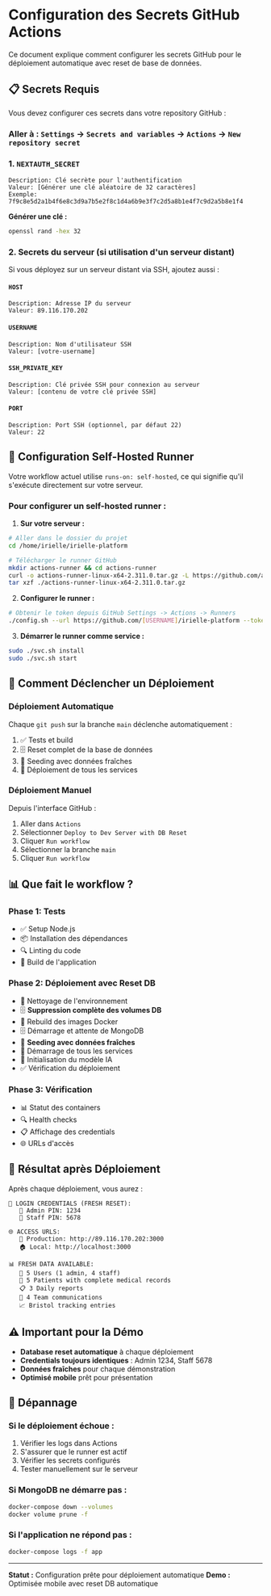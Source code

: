 # Configuration des Secrets GitHub Actions

Ce document explique comment configurer les secrets GitHub pour le déploiement automatique avec reset de base de données.

## 📋 Secrets Requis

Vous devez configurer ces secrets dans votre repository GitHub :

### Aller à : `Settings` → `Secrets and variables` → `Actions` → `New repository secret`

### 1. `NEXTAUTH_SECRET`
```
Description: Clé secrète pour l'authentification
Valeur: [Générer une clé aléatoire de 32 caractères]
Exemple: 7f9c8e5d2a1b4f6e8c3d9a7b5e2f8c1d4a6b9e3f7c2d5a8b1e4f7c9d2a5b8e1f4
```

**Générer une clé :**
```bash
openssl rand -hex 32
```

### 2. Secrets du serveur (si utilisation d'un serveur distant)

Si vous déployez sur un serveur distant via SSH, ajoutez aussi :

#### `HOST`
```
Description: Adresse IP du serveur
Valeur: 89.116.170.202
```

#### `USERNAME` 
```
Description: Nom d'utilisateur SSH
Valeur: [votre-username]
```

#### `SSH_PRIVATE_KEY`
```
Description: Clé privée SSH pour connexion au serveur
Valeur: [contenu de votre clé privée SSH]
```

#### `PORT`
```
Description: Port SSH (optionnel, par défaut 22)
Valeur: 22
```

## 🔧 Configuration Self-Hosted Runner

Votre workflow actuel utilise `runs-on: self-hosted`, ce qui signifie qu'il s'exécute directement sur votre serveur.

### Pour configurer un self-hosted runner :

1. **Sur votre serveur :**
```bash
# Aller dans le dossier du projet
cd /home/irielle/irielle-platform

# Télécharger le runner GitHub
mkdir actions-runner && cd actions-runner
curl -o actions-runner-linux-x64-2.311.0.tar.gz -L https://github.com/actions/runner/releases/download/v2.311.0/actions-runner-linux-x64-2.311.0.tar.gz
tar xzf ./actions-runner-linux-x64-2.311.0.tar.gz
```

2. **Configurer le runner :**
```bash
# Obtenir le token depuis GitHub Settings -> Actions -> Runners
./config.sh --url https://github.com/[USERNAME]/irielle-platform --token [TOKEN]
```

3. **Démarrer le runner comme service :**
```bash
sudo ./svc.sh install
sudo ./svc.sh start
```

## 🚀 Comment Déclencher un Déploiement

### Déploiement Automatique
Chaque `git push` sur la branche `main` déclenche automatiquement :
1. ✅ Tests et build
2. 🗄️ Reset complet de la base de données  
3. 🌱 Seeding avec données fraîches
4. 🚀 Déploiement de tous les services

### Déploiement Manuel
Depuis l'interface GitHub :
1. Aller dans `Actions`
2. Sélectionner `Deploy to Dev Server with DB Reset`
3. Cliquer `Run workflow`
4. Sélectionner la branche `main`
5. Cliquer `Run workflow`

## 📊 Que fait le workflow ?

### Phase 1: Tests
- ✅ Setup Node.js
- 📦 Installation des dépendances  
- 🔍 Linting du code
- 🔨 Build de l'application

### Phase 2: Déploiement avec Reset DB
- 🧹 Nettoyage de l'environnement
- 🗄️ **Suppression complète des volumes DB**
- 🔨 Rebuild des images Docker
- 🗄️ Démarrage et attente de MongoDB
- 🌱 **Seeding avec données fraîches**
- 🚀 Démarrage de tous les services
- 🤖 Initialisation du modèle IA
- ✅ Vérification du déploiement

### Phase 3: Vérification
- 📊 Statut des containers
- 🔍 Health checks
- 📋 Affichage des credentials
- 🌐 URLs d'accès

## 🔐 Résultat après Déploiement

Après chaque déploiement, vous aurez :

```
🔐 LOGIN CREDENTIALS (FRESH RESET):
   👑 Admin PIN: 1234
   👥 Staff PIN: 5678

🌐 ACCESS URLS:
   🔗 Production: http://89.116.170.202:3000
   🏠 Local: http://localhost:3000

📊 FRESH DATA AVAILABLE:
   👤 5 Users (1 admin, 4 staff)
   🏥 5 Patients with complete medical records
   📋 3 Daily reports
   💬 4 Team communications
   📈 Bristol tracking entries
```

## ⚠️ Important pour la Démo

- **Database reset automatique** à chaque déploiement
- **Credentials toujours identiques** : Admin 1234, Staff 5678
- **Données fraîches** pour chaque démonstration
- **Optimisé mobile** prêt pour présentation

## 🔧 Dépannage

### Si le déploiement échoue :
1. Vérifier les logs dans Actions
2. S'assurer que le runner est actif
3. Vérifier les secrets configurés
4. Tester manuellement sur le serveur

### Si MongoDB ne démarre pas :
```bash
docker-compose down --volumes
docker volume prune -f
```

### Si l'application ne répond pas :
```bash
docker-compose logs -f app
```

---

**Statut :** Configuration prête pour déploiement automatique
**Demo :** Optimisée mobile avec reset DB automatique